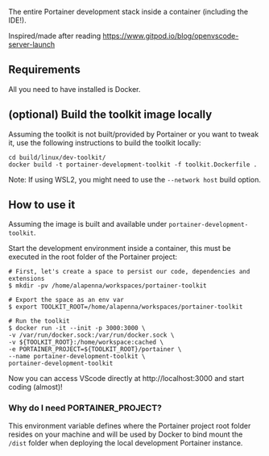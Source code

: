 The entire Portainer development stack inside a container (including the IDE!).

Inspired/made after reading https://www.gitpod.io/blog/openvscode-server-launch

## Requirements

All you need to have installed is Docker.

## (optional) Build the toolkit image locally

Assuming the toolkit is not built/provided by Portainer or you want to tweak it, use the following instructions to build the toolkit locally:

```
cd build/linux/dev-toolkit/
docker build -t portainer-development-toolkit -f toolkit.Dockerfile .
```

Note: If using WSL2, you might need to use the `--network host` build option.

## How to use it

Assuming the image is built and available under `portainer-development-toolkit`.

Start the development environment inside a container, this must be executed in the root folder of the Portainer project:

```
# First, let's create a space to persist our code, dependencies and extensions
$ mkdir -pv /home/alapenna/workspaces/portainer-toolkit

# Export the space as an env var
$ export TOOLKIT_ROOT=/home/alapenna/workspaces/portainer-toolkit

# Run the toolkit
$ docker run -it --init -p 3000:3000 \
-v /var/run/docker.sock:/var/run/docker.sock \
-v ${TOOLKIT_ROOT}:/home/workspace:cached \
-e PORTAINER_PROJECT=${TOOLKIT_ROOT}/portainer \
--name portainer-development-toolkit \
portainer-development-toolkit
```

Now you can access VScode directly at http://localhost:3000 and start coding (almost)!

### Why do I need PORTAINER_PROJECT?

This environment variable defines where the Portainer project root folder resides on your machine and will be used by Docker to bind mount the `/dist` folder when deploying the local development Portainer instance.
